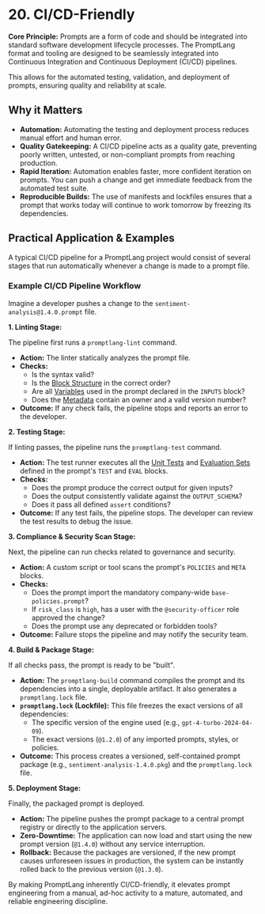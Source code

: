 # 20. CI/CD-Friendly

**Core Principle:** Prompts are a form of code and should be integrated into standard software development lifecycle processes. The PromptLang format and tooling are designed to be seamlessly integrated into Continuous Integration and Continuous Deployment (CI/CD) pipelines.

This allows for the automated testing, validation, and deployment of prompts, ensuring quality and reliability at scale.

## Why it Matters

*   **Automation:** Automating the testing and deployment process reduces manual effort and human error.
*   **Quality Gatekeeping:** A CI/CD pipeline acts as a quality gate, preventing poorly written, untested, or non-compliant prompts from reaching production.
*   **Rapid Iteration:** Automation enables faster, more confident iteration on prompts. You can push a change and get immediate feedback from the automated test suite.
*   **Reproducible Builds:** The use of manifests and lockfiles ensures that a prompt that works today will continue to work tomorrow by freezing its dependencies.

## Practical Application & Examples

A typical CI/CD pipeline for a PromptLang project would consist of several stages that run automatically whenever a change is made to a prompt file.

### Example CI/CD Pipeline Workflow

Imagine a developer pushes a change to the `sentiment-analysis@1.4.0.prompt` file.

**1. Linting Stage:**

The pipeline first runs a `promptlang-lint` command.
*   **Action:** The linter statically analyzes the prompt file.
*   **Checks:**
    *   Is the syntax valid?
    *   Is the [Block Structure](./clear_block_structure.md) in the correct order?
    *   Are all [Variables](./variables_templating.md) used in the prompt declared in the `INPUTS` block?
    *   Does the [Metadata](./governance_roles.md) contain an owner and a valid version number?
*   **Outcome:** If any check fails, the pipeline stops and reports an error to the developer.

**2. Testing Stage:**

If linting passes, the pipeline runs the `promptlang-test` command.
*   **Action:** The test runner executes all the [Unit Tests](./testability_verification.md) and [Evaluation Sets](./testability_verification.md) defined in the prompt's `TEST` and `EVAL` blocks.
*   **Checks:**
    *   Does the prompt produce the correct output for given inputs?
    *   Does the output consistently validate against the `OUTPUT_SCHEMA`?
    *   Does it pass all defined `assert` conditions?
*   **Outcome:** If any test fails, the pipeline stops. The developer can review the test results to debug the issue.

**3. Compliance & Security Scan Stage:**

Next, the pipeline can run checks related to governance and security.
*   **Action:** A custom script or tool scans the prompt's `POLICIES` and `META` blocks.
*   **Checks:**
    *   Does the prompt import the mandatory company-wide `base-policies.prompt`?
    *   If `risk_class` is `high`, has a user with the `@security-officer` role approved the change?
    *   Does the prompt use any deprecated or forbidden tools?
*   **Outcome:** Failure stops the pipeline and may notify the security team.

**4. Build & Package Stage:**

If all checks pass, the prompt is ready to be "built".
*   **Action:** The `promptlang-build` command compiles the prompt and its dependencies into a single, deployable artifact. It also generates a `promptlang.lock` file.
*   **`promptlang.lock` (Lockfile):** This file freezes the exact versions of all dependencies:
    *   The specific version of the engine used (e.g., `gpt-4-turbo-2024-04-09`).
    *   The exact versions (`@1.2.0`) of any imported prompts, styles, or policies.
*   **Outcome:** This process creates a versioned, self-contained prompt package (e.g., `sentiment-analysis-1.4.0.pkg`) and the `promptlang.lock` file.

**5. Deployment Stage:**

Finally, the packaged prompt is deployed.
*   **Action:** The pipeline pushes the prompt package to a central prompt registry or directly to the application servers.
*   **Zero-Downtime:** The application can now load and start using the new prompt version (`@1.4.0`) without any service interruption.
*   **Rollback:** Because the packages are versioned, if the new prompt causes unforeseen issues in production, the system can be instantly rolled back to the previous version (`@1.3.0`).

By making PromptLang inherently CI/CD-friendly, it elevates prompt engineering from a manual, ad-hoc activity to a mature, automated, and reliable engineering discipline.
